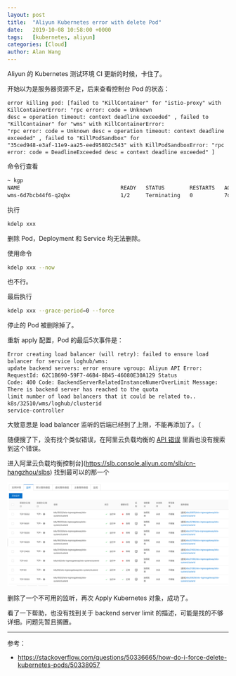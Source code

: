 ```yaml
---
layout: post
title:  "Aliyun Kubernetes error with delete Pod"
date:   2019-10-08 10:58:00 +0000
tags:   [kubernetes, aliyun]
categories: [Cloud]
author: Alan Wang
---
```


Aliyun 的 Kubernetes 测试环境 CI 更新的时候，卡住了。 

开始以为是服务器资源不足，后来查看控制台 Pod 的状态：
```
error killing pod: [failed to "KillContainer" for "istio-proxy" with KillContainerError: "rpc error: code = Unknown 
desc = operation timeout: context deadline exceeded" , failed to "KillContainer" for "wms" with KillContainerError:
"rpc error: code = Unknown desc = operation timeout: context deadline exceeded" , failed to "KillPodSandbox" for 
"35ced948-e3af-11e9-aa25-eed95802c543" with KillPodSandboxError: "rpc error: code = DeadlineExceeded desc = context deadline exceeded" ]
```

命令行查看

```sh
~ kgp
NAME                                READY   STATUS        RESTARTS   AGE
wms-6d7bcb44f6-q2qbx                1/2     Terminating   0          7d10h
```

执行
```sh
kdelp xxx
```
删除 Pod，Deployment 和 Service 均无法删除。
 
使用命令
```sh
kdelp xxx --now
```
也不行。

最后执行 
```sh
kdelp xxx --grace-period=0 --force
```

停止的 Pod 被删除掉了。


重新 apply 配置，Pod 的最后5次事件是：

```
Error creating load balancer (will retry): failed to ensure load balancer for service loghub/wms: 
update backend servers: error ensure vgroup: Aliyun API Error: RequestId: 62C1B690-59F7-46B4-8B45-46080E30A129 Status 
Code: 400 Code: BackendServerRelatedInstanceNumerOverLimit Message: There is backend server has reached to the quota 
limit number of load balancers that it could be related to.. k8s/32510/wms/loghub/clusterid
service-controller
```

大致意思是 load balancer 监听的后端已经到了上限，不能再添加了。（

随便搜了下，没有找个类似错误，在阿里云负载均衡的 [API 错误](https://error-center.alibabacloud.com/status/product/Slb) 里面也没有搜索到这个错误。

进入阿里云负载均衡控制台](https://slb.console.aliyun.com/slb/cn-hangzhou/slbs) 找到最可以的那一个

![](/assets/images/2019-10-08-k8s-error-delete-pod/aliyun-lbs-listeners.png)

删除了一个不可用的监听，再次 Apply Kubernetes 对象，成功了。

看了一下帮助，也没有找到关于 backend server limit 的描述，可能是找的不够详细。问题先暂且搁置。

---

参考：

- https://stackoverflow.com/questions/50336665/how-do-i-force-delete-kubernetes-pods/50338057
